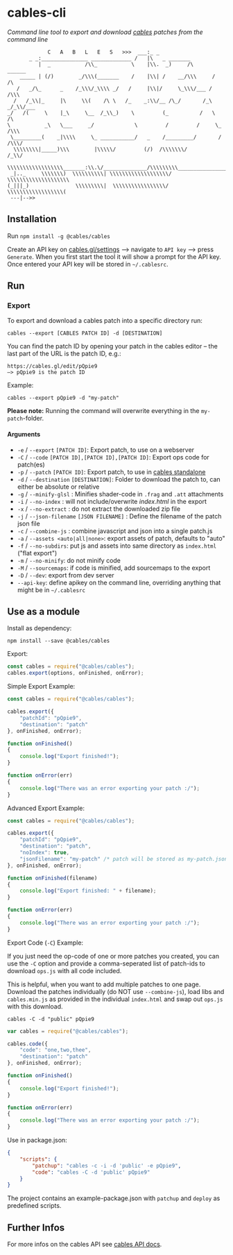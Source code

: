 # cables-cli

_Command line tool to export and download [cables](https://cables.gl) patches from the command line_

```
             C   A   B   L   E   S   >>>  ___:_ _
       _ _:_______________ _____________ /   |\   _ _______
          |  _           /\\_           \    |\\.  _)     /\       ______
    _____ | (/)        _/\\\(_______    /    |\\| /    __/\\\     /     /\
   /   _/\_      _    /_\\\/_\\\\ _/   /     |\\|/     \_\\\/___ /     /\\\
  /   /_\\|_     |\     \\(    /\ \   /_    _:\\/__ /\_/       /_\   _/_\\/___
_/   /(     \    |_\     \__  /_\\_)    \         (_          /   \          /\
\           _\   \___     _/             \         /         /     \_       /\\\
 \_________(    _|\\\\     \_ ___________/   _    /_________/       /      /\\\/
  \\\\\\\\|_____)\\\        |\\\\\/         (/)  /\\\\\\\/                /_\\/
   \\\\\\\\\\\\\\\\\\_______:\\.\/______________/\\\\\\\\\_________________(\\
 _|.._     \\\\\\\)  \\\\\\\\\\| \\\\\\\\\\\\\\\\\\\/     \\\\\\\\\\\\\\\\\\\\
(_|||_)               \\\\\\\\\|  \\\\\\\\\\\\\\\\\/       \\\\\\\\\\\\\\\\\\(
 ---|-->>
```

## Installation

Run `npm install -g @cables/cables`

Create an API key on [cables.gl/settings](https://cables.gl/settings) —> navigate to `API key` —> press `Generate`.
When you first start the tool it will show a prompt for the API key. Once entered your API key will be stored
in `~/.cablesrc`.

## Run

### Export

To export and download a cables patch into a specific directory run:

```shell
cables --export [CABLES PATCH ID] -d [DESTINATION]
```

You can find the patch ID by opening your patch in the cables editor – the last part of the URL is the patch ID, e.g.:

```shell
https://cables.gl/edit/pQpie9
—> pQpie9 is the patch ID
```

Example:

```shell
cables --export pQpie9 -d "my-patch"
```

**Please note:** Running the command will overwrite everything in the `my-patch`-folder.

#### Arguments

- `-e` / `--export` `[PATCH ID]`: Export patch, to use on a webserver
- `-C` / `--code` `[PATCH ID],[PATCH ID],[PATCH ID]`: Export ops code for patch(es)
- `-p` / `--patch` `[PATCH ID]`: Export patch, to use in [cables standalone](https://cables.gl/standalone)
- `-d` / `--destination` `[DESTINATION]`: Folder to download the patch to, can either be absolute or relative
- `-g` / `--minify-glsl` : Minifies shader-code in `.frag` and `.att` attachments
- `-i` / `--no-index` : will not include/overwrite _index.html_ in the export
- `-x` / `--no-extract` : do not extract the downloaded zip file
- `-j` / `--json-filename` `[JSON FILENAME]` : Define the filename of the patch json file
- `-c` / `--combine-js` : combine javascript and json into a single patch.js
- `-a` / `--assets <auto|all|none>`: export assets of patch, defaults to "auto"
- `-f` / `--no-subdirs`: put js and assets into same directory as `index.html` ("flat export")
- `-m` / `--no-minify`: do not minify code
- `-M` / `--sourcemaps`: if code is minified, add sourcemaps to the export
- `-D` / `--dev`: export from dev server
- `--api-key`: define apikey on the command line, overriding anything that might be in `~/.cablesrc`

## Use as a module

Install as dependency:

```shell
npm install --save @cables/cables
```

Export:

```javascript
const cables = require("@cables/cables");
cables.export(options, onFinished, onError);
```

Simple Export Example:

```javascript
const cables = require("@cables/cables");

cables.export({
    "patchId": "pQpie9",
    "destination": "patch"
}, onFinished, onError);

function onFinished()
{
    console.log("Export finished!");
}

function onError(err)
{
    console.log("There was an error exporting your patch :/");
}
```

Advanced Export Example:

```javascript
const cables = require("@cables/cables");

cables.export({
    "patchId": "pQpie9",
    "destination": "patch",
    "noIndex": true,
    "jsonFilename": "my-patch" /* patch will be stored as my-patch.json */
}, onFinished, onError);

function onFinished(filename)
{
    console.log("Export finished: " + filename);
}

function onError(err)
{
    console.log("There was an error exporting your patch :/");
}
```

Export Code (`-C`) Example:

If you just need the op-code of one or more patches you created, you can
use the `-C` option and provide a comma-seperated list of patch-ids to
download `ops.js` with all code included.

This is helpful, when you want to add multiple patches to one page. Download
the patches individually (do NOT use `--combine-js`), load libs and `cables.min.js`
as provided in the individual `index.html` and swap out `ops.js` with this download.

```shell
cables -C -d "public" pQpie9
```

```javascript
var cables = require("@cables/cables");

cables.code({
    "code": "one,two,thee",
    "destination": "patch"
}, onFinished, onError);

function onFinished()
{
    console.log("Export finished!");
}

function onError(err)
{
    console.log("There was an error exporting your patch :/");
}
```

Use in package.json:

```json
{
    "scripts": {
        "patchup": "cables -c -i -d 'public' -e pQpie9",
        "code": "cables -C -d 'public' pQpie9"
    }
}
```

The project contains an example-package.json with `patchup` and `deploy` as predefined scripts.

## Further Infos

For more infos on the cables API see [cables API docs](https://docs.cables.gl/api/api.html).
